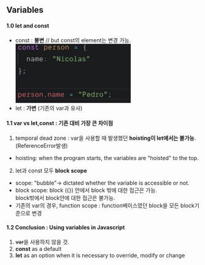 ## Variables

#### 1.0 let and const

- const : **불변** // but const의 element는 변경 가능.  
  <img src="./img/capture01-1.png" width="300px">
- let : **가변** (기존의 var과 유사)

#### 1.1 var vs let,const : 기존 대비 가장 큰 차이점

1. temporal dead zone : var을 사용할 때 발생했던 **hoisting이 let에서는 불가능**. (ReferenceError발생)

- hoisting: when the program starts, the variables are "hoisted" to the top.

2. let과 const 모두 **block scope**

- scope: "bubble"→ dictated whether the variable is accessible or not.
- block scope: block ({}) 안에서 block 밖에 대한 접근은 가능.<br/> block밖에서 block안에 대한 접근은 불가능.
- 기존의 var의 경우, function scope : function베이스였던 block을 모든 block기준으로 변경

#### 1.2 Conclusion : Using variables in Javascript

1. ~~var~~을 사용하지 않을 것.
2. **const** as a default
3. **let** as an option when it is necessary to override, modify or change
